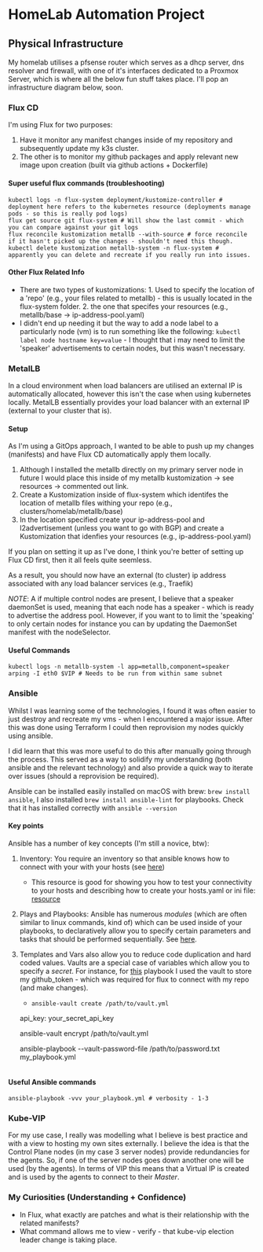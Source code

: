 # HomeLab Automation Project

## Physical Infrastructure

My homelab utilises a pfsense router which serves as a dhcp server, dns resolver and firewall, with one of it's interfaces dedicated to a Proxmox Server, which is where all the below fun stuff takes place. I'll pop an infrastructure diagram below, soon.

### Flux CD

I'm using Flux for two purposes:

1. Have it monitor any manifest changes inside of my repository and subsequently update my k3s cluster.
2. The other is to monitor my github packages and apply relevant new image upon creation (built via github actions + Dockerfile)

#### Super useful flux commands (troubleshooting)

```
kubectl logs -n flux-system deployment/kustomize-controller # deployment here refers to the kubernetes resource (deployments manage pods - so this is really pod logs)
flux get source git flux-system # Will show the last commit - which you can compare against your git logs
flux reconcile kustomization metallb --with-source # force reconcile if it hasn't picked up the changes - shouldn't need this though.
kubectl delete kustomization metallb-system -n flux-system # apparently you can delete and recreate if you really run into issues.
```

#### Other Flux Related Info

- There are two types of kustomizations: 1. Used to specify the location of a 'repo' (e.g., your files related to metallb) - this is usually located in the flux-system folder. 2. the one that specifes your resources (e.g., metallb/base -> ip-address-pool.yaml)
- I didn't end up needing it but the way to add a node label to a particularly node (vm) is to run something like the following: `kubectl label node hostname key=value` - I thought that i may need to limit the 'speaker' advertisements to certain nodes, but this wasn't necessary.

### MetalLB

In a cloud environment when load balancers are utilised an external IP is automatically allocated, however this isn't the case when using kubernetes locally. MetalLB essentially provides your load balancer with an external IP (external to your cluster that is).

#### Setup

As I'm using a GitOps approach, I wanted to be able to push up my changes (manifests) and have Flux CD automatically apply them locally.

1. Although I installed the metallb directly on my primary server node in future I would place this inside of my metallb kustomization -> see resources -> commented out link.
2. Create a Kustomization inside of flux-system which identifes the location of metallb files withing your repo (e.g., clusters/homelab/metallb/base)
3. In the location specified create your ip-address-pool and l2advertisement (unless you want to go with BGP) and create a Kustomization that idenfies your resources (e.g., ip-address-pool.yaml)

If you plan on setting it up as I've done, I think you're better of setting up Flux CD first, then it all feels quite seemless.

As a result, you should now have an external (to cluster) ip address associated with any load balancer services (e.g., Traefik)

_NOTE_: A if multiple control nodes are present, I believe that a speaker daemonSet is used, meaning that each node has a speaker - which is ready to advertise the address pool. However, if you want to to limit the 'speaking' to only certain nodes for instance you can by updating the DaemonSet manifest with the nodeSelector.

#### Useful Commands

```
kubectl logs -n metallb-system -l app=metallb,component=speaker
arping -I eth0 $VIP # Needs to be run from within same subnet
```

### Ansible

Whilst I was learning some of the technologies, I found it was often easier to just destroy and recreate my vms - when I encountered a major issue. After this was done using Terraform I could then reprovision my nodes quickly using ansible.

I did learn that this was more useful to do this after manually going through the process. This served as a way to solidify my understanding (both ansible and the relevant technology) and also provide a quick way to iterate over issues (should a reprovision be required).

Ansible can be installed easily installed on macOS with brew: `brew install ansible`, I also installed `brew install ansible-lint` for playbooks. Check that it has installed correctly with `ansible --version`

#### Key points

Ansible has a number of key concepts (I'm still a novice, btw):

1. Inventory: You require an inventory so that ansible knows how to connect with your with your hosts (see [here](./homelab-infra/ansible/inventory/hosts.yaml))
   - This resource is good for showing you how to test your connectivity to your hosts and describing how to create your hosts.yaml or ini file: [resource](https://docs.ansible.com/ansible/latest/getting_started/get_started_inventory.html)
2. Plays and Playbooks: Ansible has numerous _modules_ (which are often similar to linux commands, kind of) which can be used inside of your playbooks, to declaratively allow you to specify certain parameters and tasks that should be performed sequentially. See [here](./homelab-infra/ansible/playbooks/1-base-setup.yaml).
3. Templates and Vars also allow you to reduce code duplication and hard coded values. Vaults are a special case of variables which allow you to specify a _secret_. For instance, for [this](./homelab-infra/ansible/playbooks/5-flux-gitops-setup.yaml) playbook I used the vault to store my github_token - which was required for flux to connect with my repo (and make changes).

   - ```
     ansible-vault create /path/to/vault.yml
     ```

   api_key: your_secret_api_key

   ansible-vault encrypt /path/to/vault.yml

   ansible-playbook --vault-password-file /path/to/password.txt my_playbook.yml

   ```

   ```

#### Useful Ansible commands

```
ansible-playbook -vvv your_playbook.yml # verbosity - 1-3
```

### Kube-VIP

For my use case, I really was modelling what I believe is best practice and with a view to hosting my own sites externally. I believe the idea is that the Control Plane nodes (in my case 3 server nodes) provide redundancies for the agents. So, if one of the server nodes goes down another one will be used (by the agents). In terms of VIP this means that a Virtual IP is created and is used by the agents to connect to their _Master_.

### My Curiosities (Understanding + Confidence)

- In Flux, what exactly are patches and what is their relationship with the related manifests?
- What command allows me to view - verify - that kube-vip election leader change is taking place.
